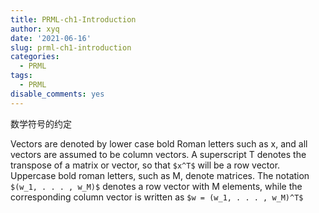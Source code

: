 ```yaml
---
title: PRML-ch1-Introduction
author: xyq
date: '2021-06-16'
slug: prml-ch1-introduction
categories:
  - PRML
tags:
  - PRML
disable_comments: yes
---
```

<script type="text/javascript" src="http://cdn.mathjax.org/mathjax/latest/MathJax.js?config=default"></script>

数学符号的约定

Vectors are denoted by lower case bold Roman letters such as
x, and all vectors are assumed to be column vectors. A superscript T denotes the
transpose of a matrix or vector, so that `$x^T$` will be a row vector. Uppercase bold
roman letters, such as M, denote matrices. The notation `$(w_1, . . . , w_M)$` denotes a
row vector with M elements, while the corresponding column vector is written as `$w = (w_1, . . . , w_M)^T$`




